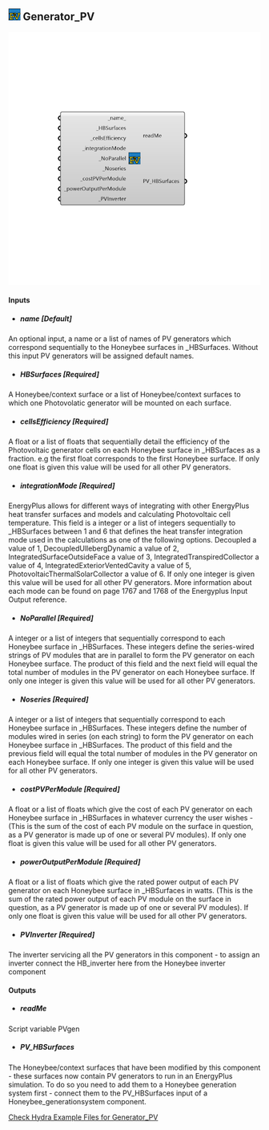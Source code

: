 ## ![](../../images/icons/Generator_PV.png) Generator_PV

![](../../images/components/Generator_PV.png)



#### Inputs
* ##### name [Default]
An optional input, a name or a list of names of PV generators which correspond sequentially to the Honeybee surfaces in _HBSurfaces. Without this input PV generators will be assigned default names.
* ##### HBSurfaces [Required]
A Honeybee/context surface or a list of Honeybee/context surfaces to which one Photovolatic generator will be mounted on each surface.
* ##### cellsEfficiency [Required]
A float or a list of floats that sequentially detail the efficiency of the Photovoltaic generator cells on each Honeybee surface in _HBSurfaces as a fraction. e.g the first float corresponds to the first Honeybee surface. If only one float is given this value will be used for all other PV generators.
* ##### integrationMode [Required]
EnergyPlus allows for different ways of integrating with other EnergyPlus heat transfer surfaces and models and calculating Photovoltaic cell temperature. This field is a integer or a list of integers sequentially to _HBSurfaces between 1 and 6 that defines the heat transfer integration mode used in the calculations as one of the following options. Decoupled a value of 1, DecoupledUllebergDynamic a value of 2, IntegratedSurfaceOutsideFace a value of 3, IntegratedTranspiredCollector a value of 4, IntegratedExteriorVentedCavity a value of 5, PhotovoltaicThermalSolarCollector a value of 6. If only one integer is given this value will be used for all other PV generators. More information about each mode can be found on page 1767 and 1768 of the Energyplus Input Output reference.
* ##### NoParallel [Required]
A integer or a list of integers that sequentially correspond to each Honeybee surface in _HBSurfaces. These integers define the series-wired strings of PV modules that are in parallel to form the PV generator on each Honeybee surface. The product of this field and the next field will equal the total number of modules in the PV generator on each Honeybee surface. If only one integer is given this value will be used for all other PV generators.
* ##### Noseries [Required]
A integer or a list of integers that sequentially correspond to each Honeybee surface in _HBSurfaces.  These integers define the number of modules wired in series (on each string) to form the PV generator on each Honeybee surface in _HBSurfaces. The product of this field and the previous field will equal the total number of modules in the PV generator on each Honeybee surface. If only one integer is given this value will be used for all other PV generators.
* ##### costPVPerModule [Required]
A float or a list of floats which give the cost of each PV generator on each Honeybee surface in _HBSurfaces in whatever currency the user wishes - (This is the sum of the cost of each PV module on the surface in question, as a PV generator is made up of one or several PV modules). If only one float is given this value will be used for all other PV generators.
* ##### powerOutputPerModule [Required]
A float or a list of floats which give the rated power output of each PV generator on each Honeybee surface in _HBSurfaces in watts. (This is the sum of the rated power output of each PV module on the surface in question, as a PV generator is made up of one or several PV modules). If only one float is given this value will be used for all other PV generators.
* ##### PVInverter [Required]
The inverter servicing all the PV generators in this component - to assign an inverter connect the HB_inverter here from the Honeybee inverter component

#### Outputs
* ##### readMe
Script variable PVgen
* ##### PV_HBSurfaces
The Honeybee/context surfaces that have been modified by this component - these surfaces now contain PV generators to run in an EnergyPlus simulation. To do so you need to add them to a Honeybee generation system first - connect them to the PV_HBSurfaces input of a Honeybee_generationsystem component.


[Check Hydra Example Files for Generator_PV](https://hydrashare.github.io/hydra/index.html?keywords=Honeybee_Generator_PV)